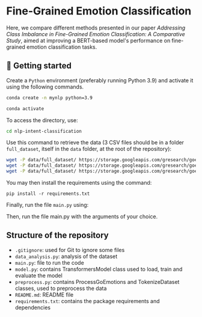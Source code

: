# Fine-Grained Emotion Classification

Here, we compare different methods presented in our paper *Addressing Class Imbalance in Fine-Grained Emotion Classification: A Comparative Study*, aimed at improving a BERT-based model's performance on fine-grained emotion classification tasks.

## 🏁 Getting started

Create a ```Python``` environment (preferably running Python 3.9) and activate it using the following commands.
```bash
conda create -n mynlp python=3.9
```
```bash
conda activate
```

To access the directory, use:
```bash
cd nlp-intent-classification
```

Use this command to retrieve the data (3 CSV files should be in a folder ```full_dataset```, itself in the ```data``` folder, at the root of the repository):

```bash
wget -P data/full_dataset/ https://storage.googleapis.com/gresearch/goemotions/data/full_dataset/goemotions_1.csv
wget -P data/full_dataset/ https://storage.googleapis.com/gresearch/goemotions/data/full_dataset/goemotions_2.csv
wget -P data/full_dataset/ https://storage.googleapis.com/gresearch/goemotions/data/full_dataset/goemotions_3.csv
```

You may then install the requirements using the command:
```
pip install -r requirements.txt
```

Finally, run the file ```main.py``` using:

Then, run the file main.py with the arguments of your choice.

## Structure of the repository

- ```.gitignore```: used for Git to ignore some files
- ```data_analysis.py```: analysis of the dataset
- ```main.py```: file to run the code
- ```model.py```: contains TransformersModel class used to load, train and evaluate the model
- ```preprocess.py```: contains ProcessGoEmotions and TokenizeDataset classes, used to preprocess the data
- ```README.md```: README file
- ```requirements.txt```: contains the package requirements and dependencies
